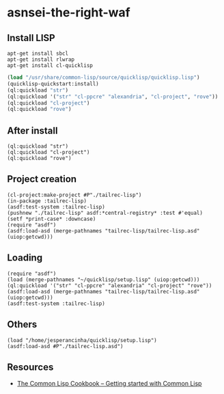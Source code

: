 # asnsei-the-right-waf

## Install LISP

```shell
apt-get install sbcl
apt-get install rlwrap
apt-get install cl-quicklisp
```

```lisp
(load "/usr/share/common-lisp/source/quicklisp/quicklisp.lisp")
(quicklisp-quickstart:install)
(ql:quickload "str")
(ql:quickload '("str" "cl-ppcre" "alexandria", "cl-project", "rove"))
(ql:quickload "cl-project")
(ql:quickload "rove")
```

## After install

```common lisp
(ql:quickload "str")
(ql:quickload "cl-project")
(ql:quickload "rove")
```

## Project creation

```common lisp
(cl-project:make-project #P"./tailrec-lisp")
(in-package :tailrec-lisp)
(asdf:test-system :tailrec-lisp)
(pushnew "./tailrec-lisp" asdf:*central-registry* :test #'equal)
(setf *print-case* :downcase)
(require "asdf")
(asdf:load-asd (merge-pathnames "tailrec-lisp/tailrec-lisp.asd" (uiop:getcwd)))
```

## Loading

```common lisp
(require "asdf")
(load (merge-pathnames "~/quicklisp/setup.lisp" (uiop:getcwd)))
(ql:quickload '("str" "cl-ppcre" "alexandria" "cl-project" "rove"))
(asdf:load-asd (merge-pathnames "tailrec-lisp/tailrec-lisp.asd" (uiop:getcwd)))
(asdf:test-system :tailrec-lisp)
```

## Others

```common lisp
(load "/home/jesperancinha/quicklisp/setup.lisp")
(asdf:load-asd #P"./tailrec-lisp.asd")
```

## Resources

-   [The Common Lisp Cookbook – Getting started with Common Lisp](https://lispcookbook.github.io/cl-cookbook/getting-started.html)